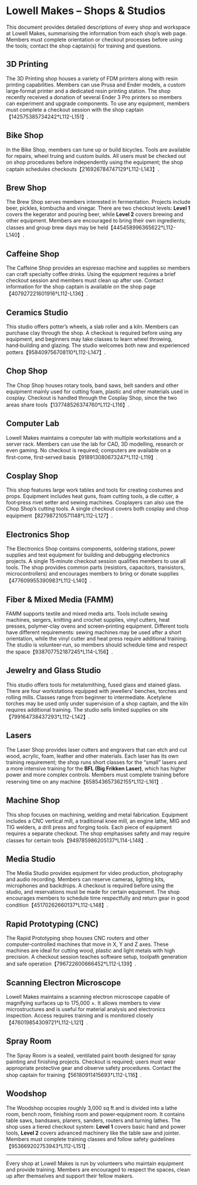 # Lowell Makes – Shops & Studios

This document provides detailed descriptions of every shop and workspace at Lowell Makes, summarising the information from each shop’s web page.  Members must complete orientation or checkout processes before using the tools; contact the shop captain(s) for training and questions.

## 3D Printing

The 3D Printing shop houses a variety of FDM printers along with resin printing capabilities.  Members can use Prusa and Ender models, a custom large‑format printer and a dedicated resin printing station.  The shop recently received a donation of several Ender 3 Pro printers so members can experiment and upgrade components.  To use any equipment, members must complete a checkout session with the shop captain【142575385734242†L112-L151】.

## Bike Shop

In the Bike Shop, members can tune up or build bicycles.  Tools are available for repairs, wheel truing and custom builds.  All users must be checked out on shop procedures before independently using the equipment; the shop captain schedules checkouts【216926784747129†L112-L143】.

## Brew Shop

The Brew Shop serves members interested in fermentation.  Projects include beer, pickles, kombucha and vinegar.  There are two checkout levels: **Level 1** covers the kegerator and pouring beer, while **Level 2** covers brewing and other equipment.  Members are encouraged to bring their own ingredients; classes and group brew days may be held【445458996365622†L112-L140】.

## Caffeine Shop

The Caffeine Shop provides an espresso machine and supplies so members can craft specialty coffee drinks.  Using the equipment requires a brief checkout session and members must clean up after use.  Contact information for the shop captain is available on the shop page【407927221601916†L112-L136】.

## Ceramics Studio

This studio offers potter’s wheels, a slab roller and a kiln.  Members can purchase clay through the shop.  A checkout is required before using any equipment, and beginners may take classes to learn wheel throwing, hand‑building and glazing.  The studio welcomes both new and experienced potters【958409756708110†L112-L147】.

## Chop Shop

The Chop Shop houses rotary tools, band saws, belt sanders and other equipment mainly used for cutting foam, plastic and other materials used in cosplay.  Checkout is handled through the Cosplay Shop, since the two areas share tools【137748526374760†L112-L116】.

## Computer Lab

Lowell Makes maintains a computer lab with multiple workstations and a server rack.  Members can use the lab for CAD, 3D modelling, research or even gaming.  No checkout is required; computers are available on a first‑come, first‑served basis【918913080673247†L112-L119】.

## Cosplay Shop

This shop features large work tables and tools for creating costumes and props.  Equipment includes heat guns, foam cutting tools, a die cutter, a foot‑press rivet setter and sewing machines.  Cosplayers can also use the Chop Shop’s cutting tools.  A single checkout covers both cosplay and chop equipment【827987210571148†L112-L127】.

## Electronics Shop

The Electronics Shop contains components, soldering stations, power supplies and test equipment for building and debugging electronics projects.  A single 15‑minute checkout session qualifies members to use all tools.  The shop provides common parts (resistors, capacitors, transistors, microcontrollers) and encourages members to bring or donate supplies【477609955390983†L112-L140】.

## Fiber & Mixed Media (FAMM)

FAMM supports textile and mixed media arts.  Tools include sewing machines, sergers, knitting and crochet supplies, vinyl cutters, heat presses, polymer‑clay ovens and screen‑printing equipment.  Different tools have different requirements: sewing machines may be used after a short orientation, while the vinyl cutter and heat press require additional training.  The studio is volunteer‑run, so members should schedule time and respect the space【938707752187245†L114-L156】.

## Jewelry and Glass Studio

This studio offers tools for metalsmithing, fused glass and stained glass.  There are four workstations equipped with jewellers’ benches, torches and rolling mills.  Classes range from beginner to intermediate.  Acetylene torches may be used only under supervision of a shop captain, and the kiln requires additional training.  The studio sells limited supplies on site【799164738437293†L112-L142】.

## Lasers

The Laser Shop provides laser cutters and engravers that can etch and cut wood, acrylic, foam, leather and other materials.  Each laser has its own training requirement; the shop runs short classes for the “small” lasers and a more intensive training for the **BFL (Big Frikken Laser)**, which has higher power and more complex controls.  Members must complete training before reserving time on any machine【658543657362155†L112-L161】.

## Machine Shop

This shop focuses on machining, welding and metal fabrication.  Equipment includes a CNC vertical mill, a traditional knee mill, an engine lathe, MIG and TIG welders, a drill press and forging tools.  Each piece of equipment requires a separate checkout.  The shop emphasises safety and may require classes for certain tools【949785986205137†L114-L148】.

## Media Studio

The Media Studio provides equipment for video production, photography and audio recording.  Members can reserve cameras, lighting kits, microphones and backdrops.  A checkout is required before using the studio, and reservations must be made for certain equipment.  The shop encourages members to schedule time respectfully and return gear in good condition【45170262660137†L112-L148】.

## Rapid Prototyping (CNC)

The Rapid Prototyping shop houses CNC routers and other computer‑controlled machines that move in X, Y and Z axes.  These machines are ideal for cutting wood, plastic and light metals with high precision.  A checkout session teaches software setup, toolpath generation and safe operation【796722600666452†L112-L139】.

## Scanning Electron Microscope

Lowell Makes maintains a scanning electron microscope capable of magnifying surfaces up to 175,000 ×.  It allows members to view microstructures and is useful for material analysis and electronics inspection.  Access requires training and is monitored closely【476019854309721†L112-L121】.

## Spray Room

The Spray Room is a sealed, ventilated paint booth designed for spray painting and finishing projects.  Checkout is required; users must wear appropriate protective gear and observe safety procedures.  Contact the shop captain for training【56180911415693†L112-L116】.

## Woodshop

The Woodshop occupies roughly 3,000 sq ft and is divided into a lathe room, bench room, finishing room and power‑equipment room.  It contains table saws, bandsaws, planers, sanders, routers and turning lathes.  The shop uses a tiered checkout system: **Level 1** covers basic hand and power tools, **Level 2** covers advanced machinery like the table saw and jointer.  Members must complete training classes and follow safety guidelines【953669202753943†L112-L151】.

---
Every shop at Lowell Makes is run by volunteers who maintain equipment and provide training.  Members are encouraged to respect the spaces, clean up after themselves and support their fellow makers.
